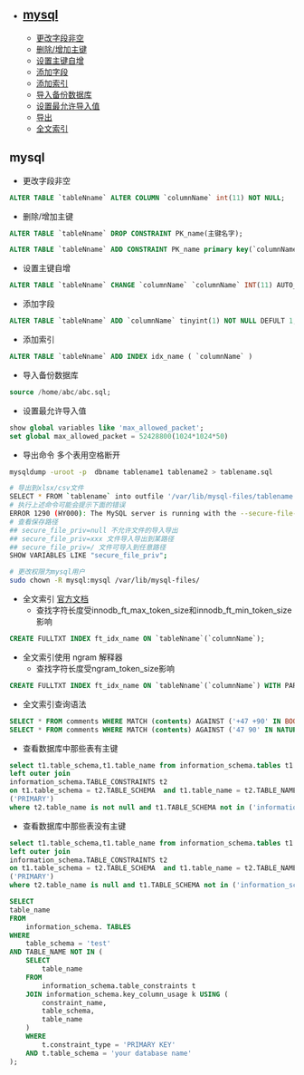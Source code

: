 - ## [mysql](#mysql)
    - [更改字段非空](#更改字段非空)
    - [删除/增加主键](#删除/增加主键)
    - [设置主键自增](#设置主键自增)
    - [添加字段](#添加字段)
    - [添加索引](#添加索引)
    - [导入备份数据库](#导入备份数据库)
    - [设置最允许导入值](#设置最允许导入值)
    - [导出](#导出)
    - [全文索引](#全文索引)


## <a id="mysql">mysql</a>

* <a id="更改字段非空">更改字段非空</a>
```sql
ALTER TABLE `tableNname` ALTER COLUMN `columnName` int(11) NOT NULL;
```
* <a id="删除/增加主键">删除/增加主键</a>
```sql
ALTER TABLE `tableNname` DROP CONSTRAINT PK_name(主键名字);
```
```sql
ALTER TABLE `tableNname` ADD CONSTRAINT PK_name primary key(`columnName`);
```
* <a id="设置主键自增">设置主键自增</a>
```sql
ALTER TABLE `tableNname` CHANGE `columnName` `columnName` INT(11) AUTO_INCREMENT;
```
* <a id="添加字段">添加字段</a>
```sql
ALTER TABLE `tableNname` ADD `columnName` tinyint(1) NOT NULL DEFULT 1;
```

* <a id="添加索引">添加索引</a>
```sql
ALTER TABLE `tableNname` ADD INDEX idx_name ( `columnName` )
```

* <a id="导入备份数据库">导入备份数据库</a>
```sql
source /home/abc/abc.sql;
```

* <a id="设置最允许导入值">设置最允许导入值</a>
```sql
show global variables like 'max_allowed_packet';
set global max_allowed_packet = 52428800(1024*1024*50)
```

* <a id="导出">导出命令 多个表用空格断开</a>
```bash
mysqldump -uroot -p  dbname tablename1 tablename2 > tablename.sql

```

```bash
# 导出到xlsx/csv文件
SELECT * FROM `tablename` into outfile '/var/lib/mysql-files/tablename.xlsx';
# 执行上述命令可能会提示下面的错误
ERROR 1290 (HY000): The MySQL server is running with the --secure-file-priv option so it cannot execute this statement
# 查看保存路径
## secure_file_priv=null 不允许文件的导入导出
## secure_file_priv=xxx 文件导入导出到某路径
## secure_file_priv=/ 文件可导入到任意路径
SHOW VARIABLES LIKE "secure_file_priv";

# 更改权限为mysql用户
sudo chown -R mysql:mysql /var/lib/mysql-files/
```


* <a id="全文索引">全文索引</a> [官方文档](https://dev.mysql.com/doc/refman/5.7/en/fulltext-boolean.html)
    * 查找字符长度受innodb_ft_max_token_size和innodb_ft_min_token_size影响
```sql
CREATE FULLTXT INDEX ft_idx_name ON `tableNname`(`columnName`);
```

* 全文索引使用 ngram 解释器
    * 查找字符长度受ngram_token_size影响
```sql
CREATE FULLTXT INDEX ft_idx_name ON `tableNname`(`columnName`) WITH PARSER NGRAM;
```

* 全文索引查询语法
```sql
SELECT * FROM comments WHERE MATCH (contents) AGAINST ('+47 +90' IN BOOLEAN MODE);
SELECT * FROM comments WHERE MATCH (contents) AGAINST ('47 90' IN NATURAL LANGUAGE MODE);
```

* 查看数据库中那些表有主键
```sql
select t1.table_schema,t1.table_name from information_schema.tables t1 
left outer join
information_schema.TABLE_CONSTRAINTS t2   
on t1.table_schema = t2.TABLE_SCHEMA  and t1.table_name = t2.TABLE_NAME  and t2.CONSTRAINT_NAME in
('PRIMARY') 
where t2.table_name is not null and t1.TABLE_SCHEMA not in ('information_schema','performance_schema','test','mysql', 'sys');
```

* 查看数据库中那些表没有主键
```sql
select t1.table_schema,t1.table_name from information_schema.tables t1 
left outer join
information_schema.TABLE_CONSTRAINTS t2   
on t1.table_schema = t2.TABLE_SCHEMA  and t1.table_name = t2.TABLE_NAME  and t2.CONSTRAINT_NAME in
('PRIMARY') 
where t2.table_name is null and t1.TABLE_SCHEMA not in ('information_schema','performance_schema','test','mysql', 'sys');
```
```sql
SELECT
table_name
FROM
    information_schema. TABLES
WHERE
    table_schema = 'test'
AND TABLE_NAME NOT IN (
    SELECT
        table_name
    FROM
        information_schema.table_constraints t
    JOIN information_schema.key_column_usage k USING (
        constraint_name,
        table_schema,
        table_name
    )
    WHERE
        t.constraint_type = 'PRIMARY KEY'
    AND t.table_schema = 'your database name'
);
```